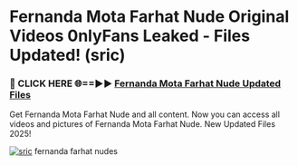 # Fernanda Mota Farhat Nude Original Videos 0nlyFans Leaked - Files Updated! (sric)

<h3>🔴 CLICK HERE 🌐==►► <a href="https://tinyurl.com/5h6xmrr3" rel="nofollow">Fernanda Mota Farhat Nude Updated Files</a></h3>

Get Fernanda Mota Farhat Nude and all content. Now you can access all videos and pictures of Fernanda Mota Farhat Nude. New Updated Files 2025!

[![sric](https://i.imgur.com/KVD873Z.gif)](https://tinyurl.com/5h6xmrr3)
fernanda farhat nudes
